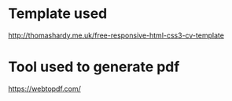 # Template used
http://thomashardy.me.uk/free-responsive-html-css3-cv-template

# Tool used to generate pdf
https://webtopdf.com/
